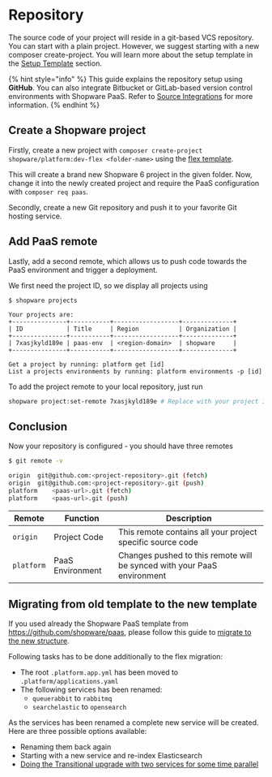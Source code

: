 # Repository

The source code of your project will reside in a git-based VCS repository. You can start with a plain project. However, we suggest starting with a new composer create-project. You will learn more about the setup template in the [Setup Template](setup-template.md) section.

{% hint style="info" %}
This guide explains the repository setup using **GitHub**. You can also integrate Bitbucket or GitLab-based version control environments with Shopware PaaS. Refer to [Source Integrations](https://docs.platform.sh/integrations/source.html) for more information.
{% endhint %}

## Create a Shopware project

Firstly,  create a new project with `composer create-project shopware/platform:dev-flex <folder-name>` using the [flex template](../../guides/installation/flex.md).

This will create a brand new Shopware 6 project in the given folder. Now, change it into the newly created project and require the PaaS configuration with `composer req paas`.

Secondly, create a new Git repository and push it to your favorite Git hosting service.

## Add PaaS remote

Lastly, add a second remote, which allows us to push code towards the PaaS environment and trigger a deployment.

We first need the project ID, so we display all projects using

```bash{7}
$ shopware projects

Your projects are:
+---------------+-----------+------------------+--------------+
| ID            | Title     | Region           | Organization |
+---------------+-----------+------------------+--------------+
| 7xasjkyld189e | paas-env  | <region-domain>  | shopware     |
+---------------+-----------+------------------+--------------+

Get a project by running: platform get [id]
List a projects environments by running: platform environments -p [id]
```

To add the project remote to your local repository, just run

```bash
shopware project:set-remote 7xasjkyld189e # Replace with your project ID
```

## Conclusion

Now your repository is configured - you should have three remotes

```sh
$ git remote -v

origin	git@github.com:<project-repository>.git (fetch)
origin	git@github.com:<project-repository>.git (push)
platform	<paas-url>.git (fetch)
platform	<paas-url>.git (push)
```

| Remote     | Function          | Description                                                             |
|------------|-------------------|-------------------------------------------------------------------------|
| `origin`   | Project Code      | This remote contains all your project specific source code              |
| `platform` | PaaS Environment  | Changes pushed to this remote will be synced with your PaaS environment |


## Migrating from old template to the new template

If you used already the Shopware PaaS template from https://github.com/shopware/paas, please follow this guide to [migrate to the new structure](../../guides/installation/flex.md#how-to-migrate-from-production-template-to-symfony-flex).

Following tasks has to be done additionally to the flex migration:

- The root `.platform.app.yml` has been moved to `.platform/applications.yaml`
- The following services has been renamed:
    - `queuerabbit` to `rabbitmq`
    - `searchelastic` to `opensearch`
    
As the services has been renamed a complete new service will be created. Here are three possible options available:

- Renaming them back again
- Starting with a new service and re-index Elasticsearch
- [Doing the Transitional upgrade with two services for some time parallel](https://docs.platform.sh/add-services/opensearch.html#upgrading)